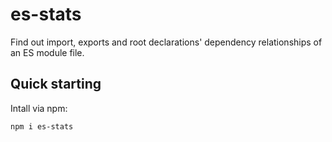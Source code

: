 es-stats
===

Find out import, exports and root declarations' dependency relationships of an ES module file.

## Quick starting

Intall via npm:
```sh
npm i es-stats
```

